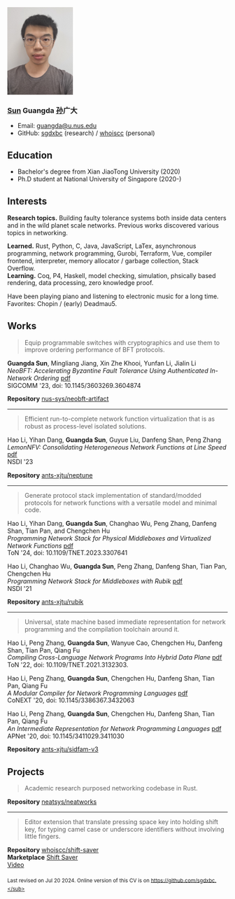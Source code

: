 <img src="pic.jpg" width="150">

### **<ins>Sun</ins> Guangda <ins>孙</ins>广大**

* Email: guangda@u.nus.edu
* GitHub: [sgdxbc](https://github.com/sgdxbc) (research) / [whoiscc](https://github.com/whoiscc) (personal)

## Education

* Bachelor's degree from Xian JiaoTong University (2020)
* Ph.D student at National University of Singapore (2020-)

## Interests

**Research topics.**
Building faulty tolerance systems both inside data centers and in the wild planet scale networks.
Previous works discovered various topics in networking.

**Learned.**
Rust, Python, C, Java, JavaScript, LaTex, asynchronous programming, network programming, Gurobi, Terraform, Vue, compiler frontend, interpreter, memory allocator / garbage collection, Stack Overflow. \
**Learning.**
Coq, P4, Haskell, model checking, simulation, phsically based rendering, data processing, zero knowledge proof.

Have been playing piano and listening to electronic music for a long time.
Favorites: Chopin / (early) Deadmau5.

<div style="break-after:page"></div>

## Works

> Equip programmable switches with cryptographics and use them to improve ordering performance of BFT protocols.

**Guangda Sun**, Mingliang Jiang, Xin Zhe Khooi, Yunfan Li, Jialin Li \
*NeoBFT: Accelerating Byzantine Fault Tolerance Using Authenticated In-Network Ordering* [pdf](papers/3603269.3604874.pdf) \
SIGCOMM '23, doi: 10.1145/3603269.3604874

**Repository** [nus-sys/neobft-artifact](https://github.com/nus-sys/neobft-artifact)

----

> Efficient run-to-complete network function virtualization that is as robust as process-level isolated solutions.

Hao Li, Yihan Dang, **Guangda Sun**, Guyue Liu, Danfeng Shan, Peng Zhang \
*LemonNFV: Consolidating Heterogeneous Network Functions at Line Speed* [pdf](papers/nsdi23-li-hao.pdf) \
NSDI '23

**Repository** [ants-xjtu/neptune](https://github.com/ants-xjtu/neptune)

----

> Generate protocol stack implementation of standard/modded protocols for network functions with a versatile model and minimal code.

Hao Li, Yihan Dang, **Guangda Sun**, Changhao Wu, Peng Zhang, Danfeng Shan, Tian Pan, and Chengchen Hu \
*Programming Network Stack for Physical Middleboxes and Virtualized Network Functions* [pdf](papers/TNET.2023.3307641.pdf) \
ToN '24, doi: 10.1109/TNET.2023.3307641

Hao Li, Changhao Wu, **Guangda Sun**, Peng Zhang, Danfeng Shan, Tian Pan, Chengchen Hu \
*Programming Network Stack for Middleboxes with Rubik* [pdf](papers/nsdi21-li.pdf) \
NSDI '21

**Repository** [ants-xjtu/rubik](https://github.com/ants-xjtu/rubik)

----

> Universal, state machine based immediate representation for network programming and the compilation toolchain around it.

Hao Li, Peng Zhang, **Guangda Sun**, Wanyue Cao, Chengchen Hu, Danfeng Shan, Tian Pan, Qiang Fu \
*Compiling Cross-Language Network Programs Into Hybrid Data Plane* [pdf](papers/coder-ton22-li.pdf) \
ToN '22, doi: 10.1109/TNET.2021.3132303.

<div style="break-after:page"></div>

Hao Li, Peng Zhang, **Guangda Sun**, Chengchen Hu, Danfeng Shan, Tian Pan, Qiang Fu \
*A Modular Compiler for Network Programming Languages* [pdf](papers/coder-conext20-li.pdf) \
CoNEXT '20, doi: 10.1145/3386367.3432063

Hao Li, Peng Zhang, **Guangda Sun**, Chengchen Hu, Danfeng Shan, Tian Pan, Qiang Fu \
*An Intermediate Representation for Network Programming Languages* [pdf](papers/apnet20-final4.pdf) \
APNet '20, doi: 10.1145/3411029.3411030

**Repository** [ants-xjtu/sidfam-v3](https://github.com/ants-xjtu/sidfam-v3)

## Projects

> Academic research purposed networking codebase in Rust.

**Repository** [neatsys/neatworks](https://github.com/neatsys/neatworks)

----

> Editor extension that translate pressing space key into holding shift key, for typing camel case or underscore identifiers without involving little fingers.

**Repository** [whoiscc/shift-saver](https://github.com/whoiscc/shift-saver) \
**Marketplace** [Shift Saver](https://marketplace.visualstudio.com/items?itemName=correctizer.shift-saver) \
[Video](https://www.bilibili.com/video/BV1FT4y1K7fn)

<sub>Last revised on Jul 20 2024. Online version of this CV is on https://github.com/sgdxbc.</sub>

<script>document.body.className = 'libertinus'</script>
<style>body { line-height: 1.2; }</style>
<base href="https://github.com/sgdxbc/sgdxbc/blob/main/">